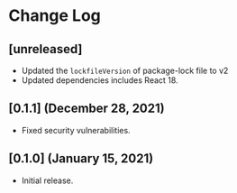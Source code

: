 # Change Log

## [unreleased]

* Updated the `lockfileVersion` of package-lock file to v2
* Updated dependencies includes React 18.

## [0.1.1] (December 28, 2021)

* Fixed security vulnerabilities.

## [0.1.0] (January 15, 2021)

* Initial release.
